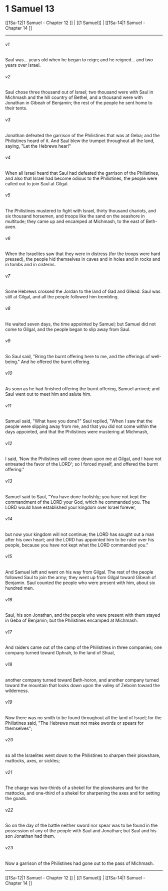 # 1 Samuel 13

[[1Sa-12|1 Samuel - Chapter 12 ]] | [[1 Samuel]] | [[1Sa-14|1 Samuel - Chapter 14 ]]
***

###### v1
Saul was... years old when he began to reign; and he reigned... and two years over Israel.
###### v2
Saul chose three thousand out of Israel; two thousand were with Saul in Michmash and the hill country of Bethel, and a thousand were with Jonathan in Gibeah of Benjamin; the rest of the people he sent home to their tents.
###### v3
Jonathan defeated the garrison of the Philistines that was at Geba; and the Philistines heard of it. And Saul blew the trumpet throughout all the land, saying, "Let the Hebrews hear!"
###### v4
When all Israel heard that Saul had defeated the garrison of the Philistines, and also that Israel had become odious to the Philistines, the people were called out to join Saul at Gilgal.
###### v5
The Philistines mustered to fight with Israel, thirty thousand chariots, and six thousand horsemen, and troops like the sand on the seashore in multitude; they came up and encamped at Michmash, to the east of Beth-aven.
###### v6
When the Israelites saw that they were in distress (for the troops were hard pressed), the people hid themselves in caves and in holes and in rocks and in tombs and in cisterns.
###### v7
Some Hebrews crossed the Jordan to the land of Gad and Gilead. Saul was still at Gilgal, and all the people followed him trembling.
###### v8
He waited seven days, the time appointed by Samuel; but Samuel did not come to Gilgal, and the people began to slip away from Saul.
###### v9
So Saul said, "Bring the burnt offering here to me, and the offerings of well-being." And he offered the burnt offering.
###### v10
As soon as he had finished offering the burnt offering, Samuel arrived; and Saul went out to meet him and salute him.
###### v11
Samuel said, "What have you done?" Saul replied, "When I saw that the people were slipping away from me, and that you did not come within the days appointed, and that the Philistines were mustering at Michmash,
###### v12
I said, 'Now the Philistines will come down upon me at Gilgal, and I have not entreated the favor of the LORD'; so I forced myself, and offered the burnt offering."
###### v13
Samuel said to Saul, "You have done foolishly; you have not kept the commandment of the LORD your God, which he commanded you. The LORD would have established your kingdom over Israel forever,
###### v14
but now your kingdom will not continue; the LORD has sought out a man after his own heart; and the LORD has appointed him to be ruler over his people, because you have not kept what the LORD commanded you."
###### v15
And Samuel left and went on his way from Gilgal. The rest of the people followed Saul to join the army; they went up from Gilgal toward Gibeah of Benjamin. Saul counted the people who were present with him, about six hundred men.
###### v16
Saul, his son Jonathan, and the people who were present with them stayed in Geba of Benjamin; but the Philistines encamped at Michmash.
###### v17
And raiders came out of the camp of the Philistines in three companies; one company turned toward Ophrah, to the land of Shual,
###### v18
another company turned toward Beth-horon, and another company turned toward the mountain that looks down upon the valley of Zeboim toward the wilderness.
###### v19
Now there was no smith to be found throughout all the land of Israel; for the Philistines said, "The Hebrews must not make swords or spears for themselves";
###### v20
so all the Israelites went down to the Philistines to sharpen their plowshare, mattocks, axes, or sickles;
###### v21
The charge was two-thirds of a shekel for the plowshares and for the mattocks, and one-third of a shekel for sharpening the axes and for setting the goads.
###### v22
So on the day of the battle neither sword nor spear was to be found in the possession of any of the people with Saul and Jonathan; but Saul and his son Jonathan had them.
###### v23
Now a garrison of the Philistines had gone out to the pass of Michmash.

***

[[1Sa-12|1 Samuel - Chapter 12 ]] | [[1 Samuel]] | [[1Sa-14|1 Samuel - Chapter 14 ]]
